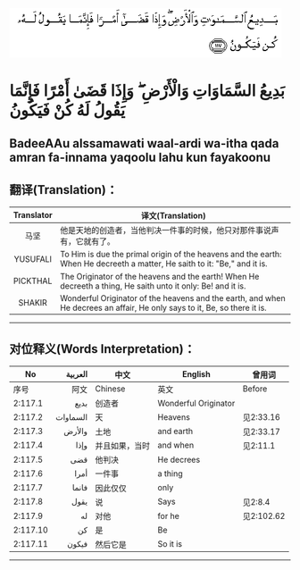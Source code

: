 ![002:117](images/002_117.gif)

#   بَدِيعُ السَّمَاوَاتِ وَالْأَرْضِ ۖ وَإِذَا قَضَىٰ أَمْرًا فَإِنَّمَا يَقُولُ لَهُ كُنْ فَيَكُونُ 

## BadeeAAu alssamawati waal-ardi wa-itha qada amran fa-innama yaqoolu lahu kun fayakoonu

## 翻译(Translation)：

| Translator | 译文(Translation)                                            |
|:----------:| ------------------------------------------------------------ |
| 马坚       | 他是天地的创造者，当他判决一件事的时候，他只对那件事说声有，它就有了。 |
| YUSUFALI   | To Him is due the primal origin of the heavens and the earth: When He decreeth a matter, He saith to it: "Be," and it is. |
| PICKTHAL   | The Originator of the heavens and the earth! When He decreeth a thing, He saith unto it only: Be! and it is. |
| SHAKIR     | Wonderful Originator of the heavens and the earth, and when He decrees an affair, He only says to it, Be, so there it is. |

---

## 对位释义(Words Interpretation)：

| No       | العربية  | 中文           | English              | 曾用词     |
| -------- | --------:| -------------- | -------------------- | ---------- |
| 序号     | 阿文     | Chinese        | 英文                 | Before     |
| 2:117.1  | بديع     | 创造者         | Wonderful Originator |            |
| 2:117.2  | السماوات | 天             | Heavens              | 见2:33.16  |
| 2:117.3  | والأرض   | 土地           | and earth            | 见2:33.17  |
| 2:117.4  | وإذا     | 并且如果，当时 | and when             | 见2:11.1   |
| 2:117.5  | قضى      | 他判决         | He decrees           |            |
| 2:117.6  | أمرا     | 一件事         | a thing              |            |
| 2:117.7  | فانما    | 因此仅仅       | only                 |            |
| 2:117.8  | يقول     | 说             | Says                 | 见2:8.4    |
| 2:117.9  | له       | 对他           | for he               | 见2:102.62 |
| 2:117.10 | كن       | 是             | Be                   |            |
| 2:117.11 | فيكون    | 然后它是       | So it is             |            |

---
